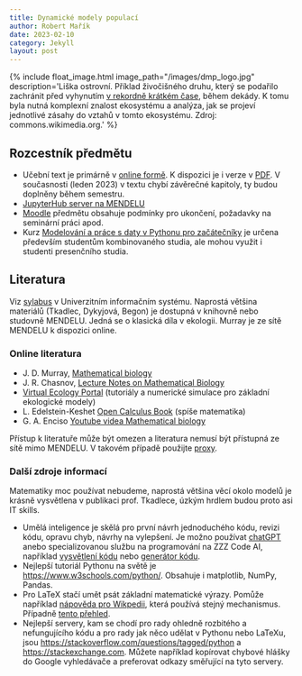 ```yaml
---
title: Dynamické modely populací
author: Robert Mařík
date: 2023-02-10
category: Jekyll
layout: post
---
```



{% include float_image.html image_path="/images/dmp_logo.jpg" description='Liška ostrovní. Příklad živočišného druhu, který se podařilo zachránit před vyhynutím [v rekordně krátkém čase](https://www.nature.org/en-us/about-us/where-we-work/united-states/california/stories-in-california/endangered-island-foxes-break-record-for-fast-recovery/"), během dekády. K tomu byla nutná komplexní znalost ekosystému a analýza, jak se projeví jednotlivé zásahy do vztahů v tomto ekosystému. Zdroj: commons.wikimedia.org.' %}



## Rozcestník předmětu

-   Učební text je primárně v [online
    formě](https://robert-marik.github.io/dmp). K dispozici je i verze v
    [PDF](https://user.mendelu.cz/marik/dmp/Dynamicke_modely_populaci_text.pdf).
    V současnosti (leden 2023) v textu chybí závěrečné kapitoly, ty
    budou doplněny během semestru.
-   [JupyterHub server na MENDELU](https://jupyter.mendelu.cz)
-   [Moodle](https://moodle.mendelu.cz/course/view.php?id=631) předmětu obsahuje podmínky pro ukončení, požadavky na seminární práci apod. 
-   Kurz [Modelování a práce s daty v Pythonu pro začátečníky](https://moodle.mendelu.cz/course/view.php?id=380) je určena především studentům kombinovaného studia, ale mohou využit i studenti presenčního studia.

## Literatura

Viz [sylabus](https://is.mendelu.cz/katalog/syllabus.pl?predmet=140853)
v Univerzitním informačním systému. Naprostá většina materiálů (Tkadlec,
Dykyjová, Begon) je dostupná v knihovně nebo studovně MENDELU. Jedná se
o klasická díla v ekologii. Murray je ze sítě MENDELU k dispozici
online.

### Online literatura

-   J. D. Murray, [Mathematical
    biology](https://link.springer.com/book/10.1007/b98868)
-   J. R. Chasnov, [Lecture Notes on Mathematical
    Biology](https://www.math.hkust.edu.hk/~machas/mathematical-biology.pdf)
-   [Virtual Ecology
    Portal](http://ecovirtual.ib.usp.br/doku.php?id=en:ecovirt:start)
    (tutoriály a numerické simulace pro základní ekologické modely)
-   L. Edelstein-Keshet [Open Calculus
    Book](https://personal.math.ubc.ca/~keshet/keshet.html) (spíše
    matematika)
-   G. A. Enciso [Youtube videa Mathematical
    biology](https://www.youtube.com/playlist?list=PLqOZ6FD_RQ7lnGZ7fkn503y_7U4rrJ-Se)

Přístup k literatuře může být omezen a literatura nemusí být přístupná
ze sítě mimo MENDELU. V takovém případě použijte
[proxy](http://proxy.mendelu.cz).

### Další zdroje informací

Matematiky moc používat nebudeme, naprostá většina věcí okolo modelů je krásně vysvětlena v publikaci prof. Tkadlece, úzkým hrdlem budou proto asi IT skills.

* Umělá inteligence je skělá pro první návrh jednoduchého kódu, revizi kódu, opravu chyb, návrhy na vylepšení. Je možno používat [chatGPT](https://chat.openai.com) anebo specializovanou službu na programování na ZZZ Code AI, například [vysvětlení kódu](https://zzzcode.ai/python/code-explain) nebo [generátor kódu](https://zzzcode.ai/python/code-generator).
* Nejlepší tutoriál Pythonu na světě je <https://www.w3schools.com/python/>. Obsahuje i matplotlib, NumPy, Pandas. 
* Pro LaTeX stačí umět psát základní matematické výrazy. Pomůže například [nápověda pro Wikpedii](https://cs.wikipedia.org/wiki/N%C3%A1pov%C4%9Bda:Matematick%C3%A9_vzorce), která používá stejný mechanismus. Případně [tento přehled](https://user.mendelu.cz/marik/am/slidy/latex/).
* Nejlepší servery, kam se chodí pro rady ohledně rozbitého a nefungujícího kódu a pro rady jak něco udělat v Pythonu nebo LaTeXu, jsou <https://stackoverflow.com/questions/tagged/python> a <https://stackexchange.com>. Můžete například kopírovat chybové hlášky do Google vyhledávače a preferovat odkazy směřující na tyto servery.
